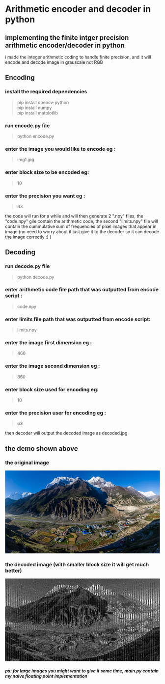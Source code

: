 # Arithmetic encoder and decoder in python

## implementing the finite intger precision arithmetic encoder/decoder in python

i made the integer arithmetic coding to handle finite precision, and it will encode and decode image in grauscale not RGB 

## Encoding 

### install the required dependencies
> pip install opencv-python<br>
> pip install numpy<br>
> pip install matplotlib<br>

### run encode.py file
> python encode.py

### enter the image you would like to encode eg :
>  img1.jpg

### enter block size to be encoded eg:
> 10

### enter the precision you want eg : 
> 63

the code will run for a while and will then generate 2 ".npy" files, the "code.npy" gile contain the arithmetic code, the second "limits.npy" file will contain the cummulative sum of frequencies of pixel images that appear in image (no need to worry about it just give it to the decoder so it can decode the image correctly :) )
 
## Decoding 

### run decode.py file
> python decode.py

### enter arithmetic code file path that was outputted from encode script :
>  code.npy

### enter limits  file path that was outputted from encode script:
> limits.npy

### enter the image first dimension eg : 
> 460

### enter the image second dimension eg : 
> 860

### enter block size used for encoding eg:
> 10

### enter the precision user for encoding eg : 
> 63

then decoder will output the decoded image as decoded.jpg 


## the demo shown above 
### the original image
![original RGB image](./img1.jpg)
### the decoded image (with smaller block size it will get much better)
![the decoded image](./decoded.jpg)
  
##### ps: for large images you might want to give it some time, main.py contain my naive floating point implementation 
